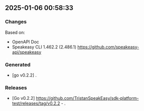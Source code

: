 

## 2025-01-06 00:58:33
### Changes
Based on:
- OpenAPI Doc  
- Speakeasy CLI 1.462.2 (2.486.1) https://github.com/speakeasy-api/speakeasy
### Generated
- [go v0.2.2] .
### Releases
- [Go v0.2.2] https://github.com/TristanSpeakEasy/sdk-platform-test/releases/tag/v0.2.2 - .
